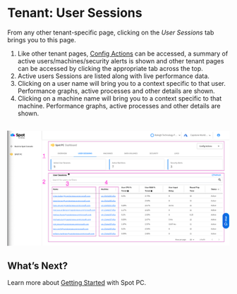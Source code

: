 <meta name="robots" content="noindex">

# Tenant: User Sessions
From any other tenant-specific page, clicking on the _User Sessions_ tab brings you to this page.

1. Like other tenant pages, [Config Actions](spot-pc/features/spot-pc-console/tenant/config-actions) can be accessed, a summary of active users/machines/security alerts is shown and other tenant pages can be accessed by clicking the appropriate tab across the top.
2. Active users Sessions are listed along with live performance data.
3. Clicking on a user name will bring you to a context specific to that user. Performance graphs, active processes and other details are shown.
4. Clicking on a machine name will bring you to a context specific to that machine. Performance graphs, active processes and other details are shown.

<br><a href="https://docs.spot.io/spot-pc/_media/features-spot-pc-console-tenant-user-sessions-01.png" target="_blank"><img src="/spot-pc/_media/features-spot-pc-console-tenant-user-sessions-01.png" alt="Click to Enlarge" width="1000"> </a>

## What’s Next?

Learn more about [Getting Started](spot-pc/getting-started/) with Spot PC.
